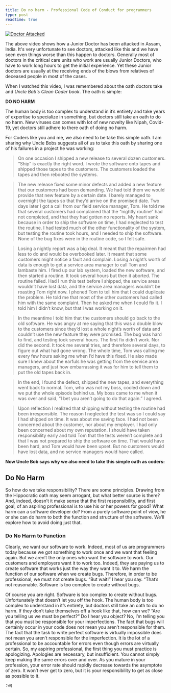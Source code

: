 ```yaml
---
title: Do no harm - Professional Code of Conduct for programmers
type: post
readtime: true
---
```


[![Doctor Attacked](https://user-images.githubusercontent.com/24592806/120882009-a53e1980-c5f2-11eb-8b61-24ff9cd4bd48.png)](https://youtu.be/K6yrsdGP0bA)

The above video shows how a Junior Doctor has been attacked in Assam, India. It's very unfortunate to see doctors,
attacked like this and we have seen even things worse than this happen to doctors. Generally most of doctors in
the critical care units who work are usually Junior Doctors, who have to work long hours to get the initial experience. 
Yet these Junior doctors are usually at the receiving ends of the blows from relatives of deceased people in most of the cases.

When I watched this video, I was remembered about the oath doctors take and *Uncle Bob's Clean Coder book*. The oath is simple:

**DO NO HARM**

The human body is too complex to understand in it’s entirety and take years of expertise to specialize in something, but doctors
still take an oath to do no harm. New viruses can comes with lot of new novelty like Nipah, Covid-19, yet doctors still adhere to there oath of doing no harm.

For Coders like you and me, we also need to be take this simple oath. I am sharing why Uncle Bobs suggests all of us to take this oath by
sharing one of his failures in a project he was working:


>On one occasion I shipped a new release to several dozen customers. “Ship” is exactly the right word. I wrote the software onto tapes and shipped those tapes to the customers. The customers loaded the tapes and then rebooted the systems. 

>The new release fixed some minor defects and added a new feature that our customers had been demanding. We had told them we would provide that new feature by a certain date. I barely managed to overnight the tapes so that they’d arrive on the promised date. Two days later I got a call from our field service manager, Tom. He told me that several customers had complained that the “nightly routine” had not completed, and that they had gotten no reports. My heart sank because in order to ship the software on time, I had neglected to test the routine. I had tested much of the other functionality of the system, but testing the routine took hours, and I needed to ship the software. None of the bug fixes were in the routine code, so I felt safe.

>Losing a nightly report was a big deal. It meant that the repairmen had less to do and would be overbooked later. It meant that some customers might notice a fault and complain. Losing a night’s worth of data is enough to get a service area manager to call Tom and lambaste him. I fired up our lab system, loaded the new software, and then started a routine. It took several hours but then it aborted. The routine failed. Had I run this test before I shipped, the service areas wouldn’t have lost data, and the service area managers wouldn’t be roasting Tom right now. I phoned Tom to tell him that I could duplicate the problem. He told me that most of the other customers had called him with the same complaint. Then he asked me when I could fix it. I told him I didn’t know, but that I was working on it.

>In the meantime I told him that the customers should go back to the old software. He was angry at me saying that this was a double blow to the customers since they’d lost a whole night’s worth of data and couldn’t use the new feature they were promised. The bug was hard to find, and testing took several hours. The first fix didn’t work. Nor did the second. It took me several tries, and therefore several days, to figure out what had gone wrong. The whole time, Tom was calling me every few hours asking me when I’d have this fixed. He also made sure I knew about the earfuls he was getting from the service area managers, and just how embarrassing it was for him to tell them to put the old tapes back in.

>In the end, I found the defect, shipped the new tapes, and everything went back to normal. Tom, who was not my boss, cooled down and we put the whole episode behind us. My boss came to me when it was over and said, “I bet you aren’t going to do that again.” I agreed.

>Upon reflection I realized that shipping without testing the routine had been irresponsible. The reason I neglected the test was so I could say I had shipped on time. It was about me saving face. I had not been concerned about the customer, nor about my employer. I had only been concerned about my own reputation. I should have taken responsibility early and told Tom that the tests weren’t complete and that I was not prepared to ship the software on time. That would have been hard, and Tom would have been upset. But no customers would have lost data, and no service managers would have called.


**Now Uncle Bob says why we also need to take this simple oath as coders:**

## Do No Harm

So how do we take responsibility? There are some principles. Drawing from the Hippocratic oath may seem arrogant, but what better source is there? And, indeed, doesn’t it make sense that the first responsibility, and first goal, of an aspiring professional is to use his or her powers for good? What harm can a software developer do? From a purely software point of view, he or she can do harm to both the function and structure of the software. We’ll explore how to avoid doing just that.

### Do No Harm to Function
Clearly, we want our software to work. Indeed, most of us are programmers today because we got something to work once and we want that feeling again. But we aren’t the only ones who want the software to work. Our customers and employers want it to work too. Indeed, they are paying us to create software that works just the way they want it to. We harm the function of our software when we create bugs. Therefore, in order to be professional, we must not create bugs. “But wait!” I hear you say. “That’s not reasonable. Software is too complex to create without bugs.

Of course you are right. Software is too complex to create without bugs. Unfortunately that doesn’t let you off the hook. The human body is too complex to understand in it’s entirety, but doctors still take an oath to do no harm. If they don’t take themselves off a hook like that, how can we? “Are you telling us we must be perfect?” Do I hear you object? No, I’m telling you that you must be responsible for your imperfections. The fact that bugs will certainly occur in your code does not mean you aren’t responsible for them. The fact that the task to write perfect software is virtually impossible does not mean you aren’t responsible for the imperfection. It is the lot of a professional to be accountable for errors even though errors are virtually certain. So, my aspiring professional, the first thing you must practice is apologizing. Apologies are necessary, but insufficient. You cannot simply keep making the same errors over and over. As you mature in your profession, your error rate should rapidly decrease towards the asymptote of zero. It won’t ever get to zero, but it is your responsibility to get as close as possible to it.


`:wq`

